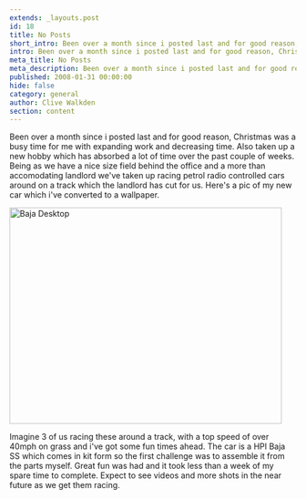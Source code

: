 ```yaml
---
extends: _layouts.post
id: 18
title: No Posts
short_intro: Been over a month since i posted last and for good reason, Christmas was a busy time for me with expanding work and decreasing time.
intro: Been over a month since i posted last and for good reason, Christmas was a busy time for me with expanding work and decreasing time.
meta_title: No Posts
meta_description: Been over a month since i posted last and for good reason, Christmas was a busy time for me with expanding work and decreasing time.
published: 2008-01-31 00:00:00
hide: false
category: general
author: Clive Walkden
section: content
---
```


Been over a month since i posted last and for good reason, Christmas was a busy time for me with expanding work and decreasing time. Also taken up a new hobby which has absorbed a lot of time over the past couple of weeks. Being as we have a nice size field behind the office and a more than accomodating landlord we&#39;ve taken up racing petrol radio controlled cars around on a track which the landlord has cut for us. Here&#39;s a pic of my new car which i&#39;ve converted to a wallpaper.

<img alt="Baja Desktop" border="0" height="380" src="http://i270.photobucket.com/albums/jj94/terminal_fire/Baja%20After%20Build/BajaDesktop2.jpg" title="Baja Desktop" width="478" />

Imagine 3 of us racing these around a track, with a top speed of over 40mph on grass and i&#39;ve got some fun times ahead. The car is a HPI Baja SS which comes in kit form so the first challenge was to assemble it from the parts myself. Great fun was had and it took less than a week of my spare time to complete. Expect to see videos and more shots in the near future as we get them racing.
